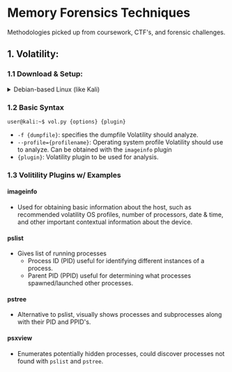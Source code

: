 # Memory Forensics Techniques
Methodologies picked up from coursework, CTF's, and forensic challenges.

## 1. Volatility:
### 1.1 Download & Setup:
<details>
  <summary>Debian-based Linux (like Kali)</summary>
  
#### Install system dependencies
```console
user@kali:~$ sudo apt install -y build-essential git libdistorm3-dev yara libraw1394-11 libcapstone-dev capstone-tool tzdata
```

#### Install pip for Python 2
```console
user@kali:~$ sudo apt install -y python2 python2.7-dev libpython2-dev
user@kali:~$ curl https://bootstrap.pypa.io/pip/2.7/get-pip.py --output get-pip.py
user@kali:~$ sudo python2 get-pip.py
user@kali:~$ sudo python2 -m pip install -U setuptools wheel
```

#### Install Volatility 2 and its Python 2 dependencies
```console
user@kali:~$ python2 -m pip install -U distorm3 yara pycrypto pillow openpyxl ujson pytz ipython capstone
user@kali:~$ sudo python2 -m pip install yara
user@kali:~$ sudo ln -s /usr/local/lib/python2.7/dist-packages/usr/lib/libyara.so /usr/lib/libyara.so
user@kali:~$ python2 -m pip install -U git+https://github.com/volatilityfoundation/volatility.git
```

#### Install pip for Python 3
```console
user@kali:~$ sudo apt install -y python3 python3-dev libpython3-dev python3-pip python3-setuptools python3-wheel
```

#### Install Volatility 3 and its Python 3 dependencies
```console
user@kali:~$ python3 -m pip install -U distorm3 yara pycrypto pillow openpyxl ujson pytz ipython capstone
user@kali:~$ python3 -m pip install -U git+https://github.com/volatilityfoundation/volatility3.git
```

#### Add your user bin to PATH, so explicit path to `vol.py` does not need to be used for running program
- Replace "$USERNAME" with your actual username

Bash:
```console
user@kali:~$ echo 'export PATH=/home/$USERNAME/.local/bin:$PATH' >> ~/.bashrc
user@kali:~$ . ~/.bashrc
```

Zsh:
```console
user@kali:~$ echo 'export PATH=/home/$USERNAME/.local/bin:$PATH' >> ~/.zshrc
user@kali:~$ . ~/.zshrc
```
</details>

### 1.2 Basic Syntax
```console
user@kali:~$ vol.py {options} {plugin}
```
- `-f {dumpfile}`: specifies the dumpfile Volatility should analyze.
- `--profile={profilename}`: Operating system profile Volatility should use to analyze. Can be obtained with the `imageinfo` plugin
- `{plugin}`: Volatility plugin to be used for analysis.

### 1.3 Volitility Plugins w/ Examples
#### imageinfo
- Used for obtaining basic information about the host, such as recommended volatility OS profiles, number of processors, date & time, and other important contextual information about the device.
#### pslist
- Gives list of running processes
  - Process ID (PID) useful for identifying different instances of a process.
  - Parent PID (PPID) useful for determining what processes spawned/launched other processes.
#### pstree
- Alternative to pslist, visually shows processes and subprocesses along with their PID and PPID's.
#### psxview
- Enumerates potentially hidden processes, could discover processes not found with `pslist` and `pstree`.
